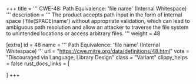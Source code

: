 +++
title = '''
CWE-48: Path Equivalence: 'file name' (Internal Whitespace)
'''
description	= '''
The product accepts path input in the form of internal space ('file(SPACE)name') without appropriate validation, which can lead to ambiguous path resolution and allow an attacker to traverse the file system to unintended locations or access arbitrary files.
'''
weight = 48

[extra]
id = 48
name = '''
Path Equivalence: 'file name' (Internal Whitespace)
'''
url = "https://cwe.mitre.org/data/definitions/48.html"
vote = "Discouraged via Language, Library Design"
class = "Variant"
clippy_helps = false
rust_docs_links = [

]
+++
